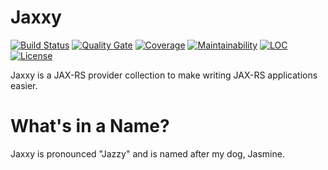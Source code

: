 # Jaxxy
[![Build Status](https://travis-ci.org/jwcarman/jaxxy.svg?branch=master)](https://travis-ci.org/jwcarman/jaxxy)
[![Quality Gate](https://sonarcloud.io/api/project_badges/measure?project=org.jaxxy%3Ajaxxy&metric=alert_status)](https://sonarcloud.io/dashboard?id=org.jaxxy%3Ajaxxy)
[![Coverage](https://sonarcloud.io/api/project_badges/measure?project=org.jaxxy%3Ajaxxy&metric=coverage)](https://sonarcloud.io/dashboard?id=org.jaxxy%3Ajaxxy)
[![Maintainability](https://sonarcloud.io/api/project_badges/measure?project=org.jaxxy%3Ajaxxy&metric=sqale_rating)](https://sonarcloud.io/dashboard?id=org.jaxxy%3Ajaxxy)
[![LOC](https://sonarcloud.io/api/project_badges/measure?project=org.jaxxy%3Ajaxxy&metric=ncloc)](https://sonarcloud.io/dashboard?id=org.jaxxy%3Ajaxxy)
[![License](http://img.shields.io/:license-apache-brightgreen.svg)](http://www.apache.org/licenses/LICENSE-2.0.html)

Jaxxy is a JAX-RS provider collection to make writing JAX-RS applications easier.

# What's in a Name?

Jaxxy is pronounced "Jazzy" and is named after my dog, Jasmine.

   